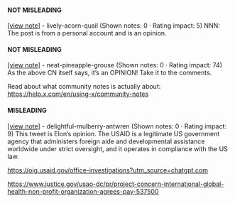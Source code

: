#### NOT MISLEADING

[[view note]](https://x.com/i/birdwatch/n/1886227596716781800) - lively-acorn-quail (Shown notes: 0 · Rating impact: 5)
NNN: The post is from a personal account and is an opinion.

#### NOT MISLEADING

[[view note]](https://x.com/i/birdwatch/n/1886116852738232629) - neat-pineapple-grouse (Shown notes: 0 · Rating impact: 74)
As the above CN itself says, it’s an OPINION! Take it to the comments. 

Read about what community notes is actually about: https://help.x.com/en/using-x/community-notes 

#### MISLEADING

[[view note]](https://x.com/i/birdwatch/n/1886115624424026195) - delightful-mulberry-antwren (Shown notes: 0 · Rating impact: 9)
This tweet is Elon’s opinion. The USAID is a legitimate US government agency that administers foreign aide and developmental assistance worldwide under strict oversight, and it operates in compliance with the US law. 

https://oig.usaid.gov/office-investigations?utm_source=chatgpt.com

https://www.justice.gov/usao-dc/pr/project-concern-international-global-health-non-profit-organization-agrees-pay-537500

